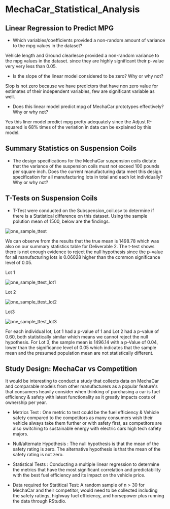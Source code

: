 # MechaCar_Statistical_Analysis

## Linear Regression to Predict MPG

* Which variables/coefficients provided a non-random amount of variance to the mpg values in the dataset?

Vehicle length and Ground clearlesce provided a non-random variance to the mpg values in the dataset. since they are highly significant their p-value very very less than 0.05.


* Is the slope of the linear model considered to be zero? Why or why not?

Slop is not zero because we have predictors that have non zero value for estimates of their independent variables, few are significant variable as well. 

* Does this linear model predict mpg of MechaCar prototypes effectively? Why or why not?

Yes this liner model predict mpg pretty adequately since the Adjust R-squared is 68% times of the veriation in data can be explained by this model.


## Summary Statistics on Suspension Coils

* The design specifications for the MechaCar suspension coils dictate that the variance of the suspension coils must not exceed 100 pounds per square inch. Does the current manufacturing data meet this design specification for all manufacturing lots in total and each lot individually? Why or why not?


## T-Tests on Suspension Coils

* T-Test were conducted on the Subspension_coil.csv to determine if there is a Statistical difference on this dataset. Using the sample polution mean of 1500, below are the findings.

![one_sample_ttest](https://user-images.githubusercontent.com/91766890/159626245-fca05eef-b5c6-457c-a9d3-22c9e25bee6c.png)

We can observe from the results that the true mean is 1498.78 which was also on our summary statistics table for Deliverable 2. The t-test shows there is not enough evidence to reject the null hypothesis since the p-value for all manufacturing lots is 0.06028 higher than the common significance level of 0.05.

Lot 1

![one_sample_ttest_lot1](https://user-images.githubusercontent.com/91766890/159626510-81fe8002-bb16-428f-a76e-c6f6b25e3ddb.png)

Lot 2

![one_sample_ttest_lot2](https://user-images.githubusercontent.com/91766890/159626538-d63722f5-4123-40c9-9c9d-807fa5791fea.png)

Lot3 

![one_sample_ttest_lot3](https://user-images.githubusercontent.com/91766890/159626554-17bc342d-1a6d-4efc-a266-231c34e7073a.png)

For each individual lot, Lot 1 had a p-value of 1 and Lot 2 had a p-value of 0.60, both statistically similar which means we cannot reject the null hypothesis. For Lot 3, the sample mean is 1496.14 with a p-Value of 0.04, lower than the significance level of 0.05 which indicates that the sample mean and the presumed population mean are not statistically different.

## Study Design: MechaCar vs Competition

It would be interesting to conduct a study that collects data on MechaCar and comparable models from other manufacturers as a popular feature's that consumers heavily consider when thinking of purchasing a car is fuel efficiency & safety with latest functionality as it greatly impacts costs of ownership per year.

* Metrics Test : One metric to test could be the fuel efficiency & Vehicle safety compared to the competitors as many consumers wish their vehicle always take them further or with safety first, as  competitors are also switching to sustainable energy with electric cars high tech safety majors.

* Null/alternate Hypothesis : The null hypothesis is that the mean of the safety rating is zero. The alternative hypothesis is that the mean of the safety rating is not zero.

* Statistical Tests : Conducting a multiple linear regression to determine the metrics that have the most significant correlation and predictability with the best fuel efficiency and its impact on the vehicle price.

* Data required for Statitical Test: A random sample of n > 30 for MechaCar and their competitor, would need to be collected including the safety ratings, highway fuel efficiency, and horsepower plus running the data through RStudio.
